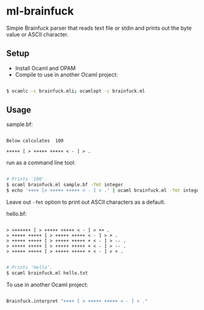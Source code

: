 # ml-brainfuck
Simple Brainfuck parser that reads text file or stdin and prints out the byte value or ASCII character.

## Setup
+ Install Ocaml and OPAM
+ Compile to use in another Ocaml project:

```bash

$ ocamlc -c brainfuck.mli; ocamlopt -c brainfuck.ml

```

## Usage

sample.bf:

```brainfuck

Below calculates  100

+++++ [ > +++++ +++++ < - ] > .

```

run as a command line tool:

```bash

# Prints '100'.
$ ocaml brainfuck.ml sample.bf -fmt integer
$ echo '++++ [> +++++ +++++ < - ] > .' | ocaml brainfuck.ml -fmt integer

```

Leave out `-fmt` option to print out ASCII characters as a default.

hello.bf:

```brainfuck

> +++++++ [ > +++++ +++++ < - ] > ++ .
> +++++ +++++ [ > +++++ +++++ < - ] > + .
> +++++ +++++ [ > +++++ +++++ + < - ] > -- .
> +++++ +++++ [ > +++++ +++++ + < - ] > -- .
> +++++ +++++ [ > +++++ +++++ + < - ] > + .

```

```bash

# Prints 'Hello'.
$ ocaml brainfuck.ml hello.txt

```


To use in another Ocaml project:

```ocaml

Brainfuck.interpret "++++ [ > +++++ +++++ < - ] > ."

```


